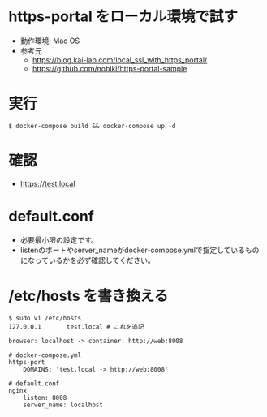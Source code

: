 # https-portal をローカル環境で試す
- 動作環境: Mac OS
- 参考元
  - https://blog.kai-lab.com/local_ssl_with_https_portal/
  - https://github.com/nobiki/https-portal-sample

# 実行
```
$ docker-compose build && docker-compose up -d
```

# 確認
- https://test.local

# default.conf
- 必要最小限の設定です。 
- listenのポートやserver_nameがdocker-compose.ymlで指定しているものになっているかを必ず確認してください。

# /etc/hosts を書き換える
```
$ sudo vi /etc/hosts
127.0.0.1       test.local # これを追記
```

```
browser: localhost -> container: http://web:8008

# docker-compose.yml 
https-port
    DOMAINS: 'test.local -> http://web:8008'

# default.conf
nginx 
    listen: 8008
    server_name: localhost 
```